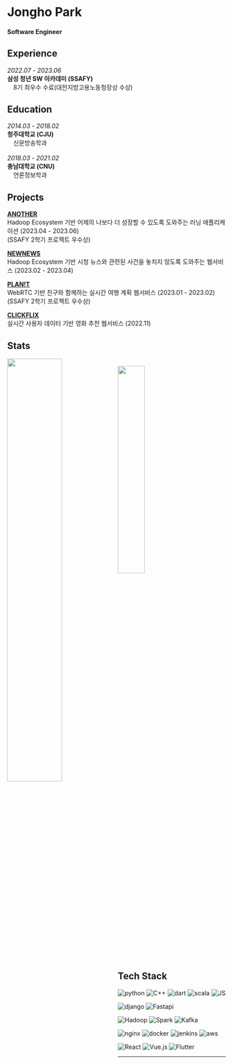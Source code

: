 # Jongho Park
#### Software Engineer

## Experience
*2022.07 - 2023.06*
<br>
**삼성 청년 SW 아카데미 (SSAFY)**
<br>
　8기 최우수 수료(대전지방고용노동청장상 수상)

## Education
*2014.03 - 2018.02*
<br>
**청주대학교 (CJU)**
<br>
　신문방송학과
<br>
<br>
*2018.03 - 2021.02*
<br>
**충남대학교 (CNU)**
<br>
　언론정보학과

## Projects

[**ANOTHER**](https://github.com/Bluuubery/If-I-die-tomorrow)  
Hadoop Ecosystem 기반 어제의 나보다 더 성장할 수 있도록 도와주는 러닝 애플리케이션 (2023.04 - 2023.06)   
(SSAFY 2학기 프로젝트 우수상)

[**NEWNEWS**](https://github.com/Bluuubery/gamemakase)  
 Hadoop Ecosystem 기반 시청 뉴스와 관련된 사건을 놓치지 않도록 도와주는 웹서비스 (2023.02 - 2023.04)   

[**PLAN!T**](https://github.com/Bluuubery/Rendez-Boo)  
WebRTC 기반 친구와 함께하는 실시간 여행 계획 웹서비스 (2023.01 - 2023.02)   
(SSAFY 2학기 프로젝트 우수상)

[**CLICKFLIX**](https://github.com/Bluuubery/Movie-Picker)  
실시간 사용자 데이터 기반 영화 추천 웹서비스 (2022.11)   



## Stats

<img align='left' width='50%' src="https://github-readme-stats.vercel.app/api?username=jonghopark1014&show_icons=true&theme=swift">
<br>
<img align='center' width='35%' src="http://mazassumnida.wtf/api/v2/generate_badge?boj=qkrqkrgh">



<br>

## Tech Stack
![python](https://img.shields.io/badge/Python-3776AB?style=for-the-badge&logo=python&logoColor=white)
![C++](https://img.shields.io/badge/cpp-00599C?style=for-the-badge&logo=cplusplus&logoColor=white)
![dart](https://img.shields.io/badge/dart-0175C2?style=for-the-badge&logo=dart&logoColor=white)
![scala](https://img.shields.io/badge/Scala-DC322F?style=for-the-badge&logo=scala&logoColor=white)
![JS](https://img.shields.io/badge/JavaScript-F7DF1E?style=for-the-badge&logo=JavaScript&logoColor=white)

![django](https://img.shields.io/badge/django-092E20?style=for-the-badge&logo=django&logoColor=white)
![Fastapi](https://img.shields.io/badge/FastAPI-009688?style=for-the-badge&logo=fastapi&logoColor=white)

![Hadoop](https://img.shields.io/badge/Hadoop-66CCFF?style=for-the-badge&logo=apachehadoop&logoColor=white)
![Spark](https://img.shields.io/badge/Spark-E25A1C?style=for-the-badge&logo=apachespark&logoColor=white)
![Kafka](https://img.shields.io/badge/Kafka-231F20?style=for-the-badge&logo=apachekafka&logoColor=white)

![nginx](https://img.shields.io/badge/nginx-009639?style=for-the-badge&logo=nginx&logoColor=white)
![docker](https://img.shields.io/badge/docker-2496ED?style=for-the-badge&logo=docker&logoColor=white)
![jenkins](https://img.shields.io/badge/jenkins-D24939?style=for-the-badge&logo=jenkins&logoColor=white)
![aws](https://img.shields.io/badge/amazonaws-232F3E?style=for-the-badge&logo=amazonaws&logoColor=white)

![React](https://img.shields.io/badge/react-61DAFB?style=for-the-badge&logo=react&logoColor=white)
![Vue.js](https://img.shields.io/badge/Vue.js-4FC08D?style=for-the-badge&logo=Vue.js&logoColor=white)
![Flutter](https://img.shields.io/badge/Flutter-02569B?style=for-the-badge&logo=flutter&logoColor=white)

***
